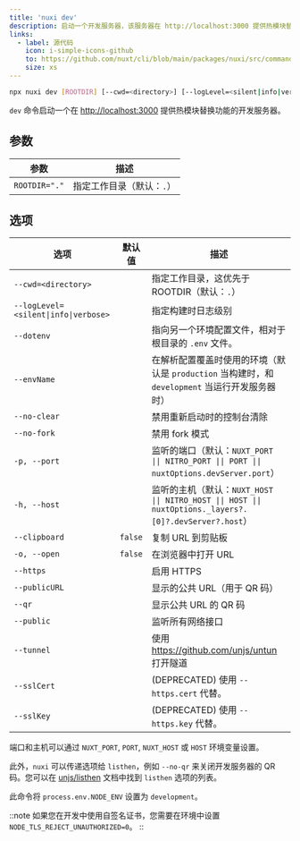 ```yaml
---
title: 'nuxi dev'
description: 启动一个开发服务器，该服务器在 http://localhost:3000 提供热模块替换功能。
links:
  - label: 源代码
    icon: i-simple-icons-github
    to: https://github.com/nuxt/cli/blob/main/packages/nuxi/src/commands/dev.ts
    size: xs
---
```


<!--dev-cmd-->
```bash [Terminal]
npx nuxi dev [ROOTDIR] [--cwd=<directory>] [--logLevel=<silent|info|verbose>] [--dotenv] [--envName] [--no-clear] [--no-fork] [-p, --port] [-h, --host] [--clipboard] [-o, --open] [--https] [--publicURL] [--qr] [--public] [--tunnel] [--sslCert] [--sslKey]
```
<!--/dev-cmd-->

`dev` 命令启动一个在 [http://localhost:3000](https://localhost:3000) 提供热模块替换功能的开发服务器。

## 参数

<!--dev-args-->
参数 | 描述
--- | ---
`ROOTDIR="."` | 指定工作目录（默认：`.`）
<!--/dev-args-->

## 选项

<!--dev-opts-->
选项 | 默认值 | 描述
--- | --- | ---
`--cwd=<directory>` |  | 指定工作目录，这优先于 ROOTDIR（默认：`.`）
`--logLevel=<silent\|info\|verbose>` |  | 指定构建时日志级别
`--dotenv` |  | 指向另一个环境配置文件，相对于根目录的 `.env` 文件。
`--envName` |  | 在解析配置覆盖时使用的环境（默认是 `production` 当构建时，和 `development` 当运行开发服务器时）
`--no-clear` |  | 禁用重新启动时的控制台清除
`--no-fork` |  | 禁用 fork 模式
`-p, --port` |  | 监听的端口（默认：`NUXT_PORT \|\| NITRO_PORT \|\| PORT \|\| nuxtOptions.devServer.port`）
`-h, --host` |  | 监听的主机（默认：`NUXT_HOST \|\| NITRO_HOST \|\| HOST \|\| nuxtOptions._layers?.[0]?.devServer?.host`）
`--clipboard` | `false` | 复制 URL 到剪贴板
`-o, --open` | `false` | 在浏览器中打开 URL
`--https` |  | 启用 HTTPS
`--publicURL` |  | 显示的公共 URL（用于 QR 码）
`--qr` |  | 显示公共 URL 的 QR 码
`--public` |  | 监听所有网络接口
`--tunnel` |  | 使用 https://github.com/unjs/untun 打开隧道
`--sslCert` |  | (DEPRECATED) 使用 `--https.cert` 代替。
`--sslKey` |  | (DEPRECATED) 使用 `--https.key` 代替。
<!--/dev-opts-->

端口和主机可以通过 `NUXT_PORT`, `PORT`, `NUXT_HOST` 或 `HOST` 环境变量设置。

此外，`nuxi` 可以传递选项给 `listhen`，例如 `--no-qr` 来关闭开发服务器的 QR 码。您可以在 [unjs/listhen](https://github.com/unjs/listhen) 文档中找到 `listhen` 选项的列表。

此命令将 `process.env.NODE_ENV` 设置为 `development`。

::note
如果您在开发中使用自签名证书，您需要在环境中设置 `NODE_TLS_REJECT_UNAUTHORIZED=0`。
::
